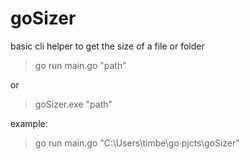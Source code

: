 # goSizer

basic cli helper to get the size of a file or folder

>go run main.go "path"

or 

>goSizer.exe "path"


example: 
>go run main.go "C:\Users\timbe\go pjcts\goSizer"
